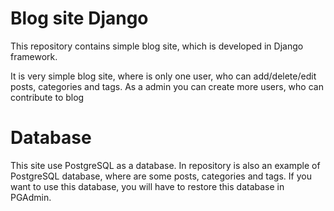 # Blog site Django

This repository contains simple blog site, which is developed in Django framework. 

It is very simple blog site, where is only one user, who can add/delete/edit posts, categories and tags. As a admin you can create more users, who can contribute to blog


# Database
This site use PostgreSQL as a database. In repository is also an example of PostgreSQL database, where are some posts, categories and tags. If you want to use this database, you will have to restore this database in PGAdmin.

